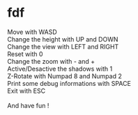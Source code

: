 fdf
===
Move with WASD<br />
Change the height with UP and DOWN<br />
Change the view with LEFT and RIGHT<br />
Reset with 0<br />
Change the zoom with - and +<br />
Active/Desactive the shadows with 1<br />
Z-Rotate with Numpad 8 and Numpad 2<br />
Print some debug informations with SPACE<br />
Exit with ESC<br />
<br />
And have fun !

